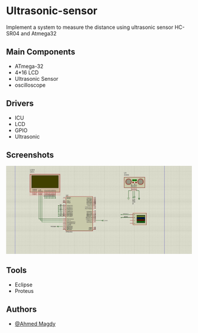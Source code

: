 # Ultrasonic-sensor
Implement a system to measure the distance using ultrasonic sensor 
HC-SR04 and Atmega32

## Main Components
- ATmega-32 
- 4*16 LCD
- Ultrasonic Sensor
- oscilloscope

## Drivers
- ICU
- LCD
- GPIO
- Ultrasonic
## Screenshots

![App Screenshot1](https://github.com/AMF777/Ultrasonic-sensor/blob/main/Capture.JPG)
## Tools
- Eclipse
- Proteus

## Authors

- [@Ahmed Magdy ](https://github.com/AMF777)
